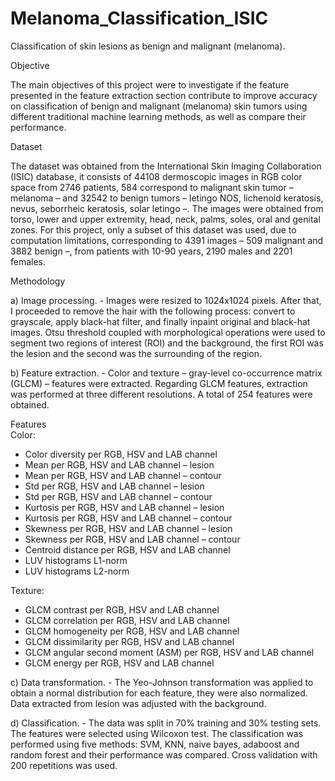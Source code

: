 # Melanoma_Classification_ISIC
Classification of skin lesions as benign and malignant (melanoma).

Objective

The main objectives of this project were to investigate if the feature presented in the feature extraction section contribute to improve accuracy on classification of benign and  malignant (melanoma) skin tumors using different traditional machine learning methods, as well as compare their performance.

Dataset

The dataset was obtained from the International Skin Imaging Collaboration (ISIC) database, it consists of 44108 dermoscopic images in RGB color space from 2746 patients, 584 correspond to malignant skin tumor – melanoma – and 32542 to benign tumors – letingo NOS, lichenoid keratosis, nevus, seborrheic keratosis, solar letingo –. The images were  obtained from torso, lower and upper extremity, head, neck, palms, soles, oral and genital zones. For this project, only a subset of this dataset was used, due to computation  limitations, corresponding to 4391 images – 509 malignant and 3882 benign –, from patients with 10-90 years, 2190 males and 2201 females.

Methodology

a) Image processing. - Images were resized to 1024x1024 pixels. After that, I proceeded to remove the hair with the following process: convert to grayscale, apply black-hat  filter, and finally inpaint original and black-hat images. Otsu threshold coupled with morphological operations were used to segment two regions of interest (ROI) and the  background, the first ROI was the lesion and the second was the surrounding of the region.

b) Feature extraction. - Color and texture – gray-level co-occurrence matrix (GLCM) – features were extracted. Regarding GLCM features, extraction was performed at three  different resolutions. A total of 254 features were obtained.

Features                  
Color:
- Color diversity per RGB, HSV and LAB channel
- Mean per RGB, HSV and LAB channel – lesion
- Mean per RGB, HSV and LAB channel – contour
- Std per RGB, HSV and LAB channel – lesion
- Std per RGB, HSV and LAB channel – contour
- Kurtosis per RGB, HSV and LAB channel – lesion
- Kurtosis per RGB, HSV and LAB channel – contour
- Skewness per RGB, HSV and LAB channel – lesion
- Skewness per RGB, HSV and LAB channel – contour
- Centroid distance per RGB, HSV and LAB channel
- LUV histograms L1-norm
- LUV histograms L2-norm

Texture:
- GLCM contrast per RGB, HSV and LAB channel
- GLCM correlation per RGB, HSV and LAB channel
- GLCM homogeneity per RGB, HSV and LAB channel
- GLCM dissimilarity per RGB, HSV and LAB channel
- GLCM angular second moment (ASM) per RGB, HSV and LAB channel
- GLCM energy per RGB, HSV and LAB channel

c) Data transformation. - The Yeo-Johnson transformation was applied to obtain a normal distribution for each feature, they were also normalized. Data extracted from lesion  was adjusted with the background.

d) Classification. - The data was split in 70% training and 30% testing sets. The features were selected using Wilcoxon test. The classification was performed using five  methods: SVM, KNN, naive bayes, adaboost and random forest and their performance was compared. Cross validation with 200 repetitions was used.
